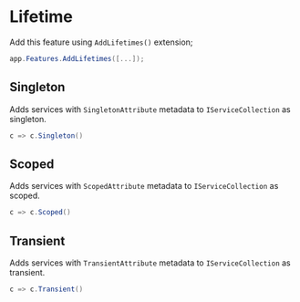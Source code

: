 # Lifetime

Add this feature using `AddLifetimes()` extension;

```csharp
app.Features.AddLifetimes([...]);
```

## Singleton

Adds services with `SingletonAttribute` metadata to `IServiceCollection` as
singleton.

```csharp
c => c.Singleton()
```

## Scoped

Adds services with `ScopedAttribute` metadata to `IServiceCollection` as scoped.

```csharp
c => c.Scoped()
```

## Transient

Adds services with `TransientAttribute` metadata to `IServiceCollection` as
transient.

```csharp
c => c.Transient()
```

